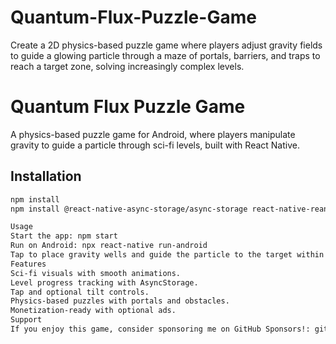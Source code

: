 # Quantum-Flux-Puzzle-Game
Create a 2D physics-based puzzle game where players adjust gravity fields to guide a glowing particle through a maze of portals, barriers, and traps to reach a target zone, solving increasingly complex levels.

# Quantum Flux Puzzle Game
A physics-based puzzle game for Android, where players manipulate gravity to guide a particle through sci-fi levels, built with React Native.

## Installation
```bash
npm install
npm install @react-native-async-storage/async-storage react-native-reanimated react-native-game-engine tailwind-rn react-native-sensors react-native-gesture-handler

Usage
Start the app: npm start
Run on Android: npx react-native run-android
Tap to place gravity wells and guide the particle to the target within the time limit.
Features
Sci-fi visuals with smooth animations.
Level progress tracking with AsyncStorage.
Tap and optional tilt controls.
Physics-based puzzles with portals and obstacles.
Monetization-ready with optional ads.
Support
If you enjoy this game, consider sponsoring me on GitHub Sponsors!: github.com/Weshyana
